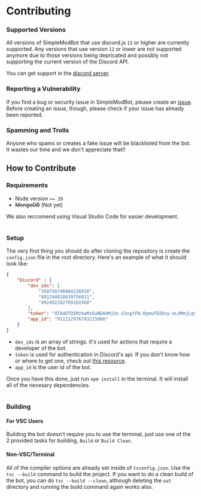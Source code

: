 # Contributing

### Supported Versions

All versions of SimpleModBot that use discord.js `13` or higher are currently supported. Any versions that use version `12` or lower are not supported anymore due to those versions being depricated and possibly not supporting the current version of the Discord API.

You can get support in the [discord server](https://discord.gg/49KeKwXc8g).

### Reporting a Vulnerability

If you find a bug or security issue in SimpleModBot, please create an [issue](https://github.com/SimpleModBot/SimpleModBot/issues). Before creating an issue, though, please check if your issue has already been reported.

### Spamming and Trolls

Anyone who spams or creates a fake issue will be blacklisted from the bot. It wastes our time and we don't appreciate that!!

## How to Contribute

### Requirements
 - Node version `>= 20`
 - ~~MongoDB~~ (Not yet)

 We also reccomend using Visual Studio Code for easier development.
#

### Setup
The very first thing you should do after cloning the repository is create the `config.json` file in the root directory.
Here's an example of what it should look like:
```json
{
    "Discord" : {
        "dev_ids": [
            "398758748904226836",
            "801294818839756811",
            "492492282789101568"
        ],
        "token": "OTA4OTQ5MzkwMzEwNDA4MjQz.G3ogtFN.0gmuFDIDny-eLdMmjLqQp_BUgJhXeDcLgFF330",
        "app_id": "911112976793215006"
    }
}
```
- `dev_ids` is an array of strings. it's used for actions that require a developer of the bot.
- `token` is used for authentication in Discord's api. If you don't know how or where to get one, check out [this resource](https://www.writebots.com/discord-bot-token/).
- `app_id` is the user id of the bot.

Once you have this done, just run `npm install` in the terminal. It will install all of the necesary dependencies.
#

### Building

#### For VSC Users
Building the bot doesn't require you to use the terminal, just use one of the 2 provided tasks for building, `Build` or `Build Clean`. 

#### Non-VSC/Terminal
All of the compiler options are already set inside of `tsconfig.json`. Use the `tsc --build` command to build the project. If you want to do a clean build of the bot, you can do `tsc --build --clean`, although deleting the `out` directory and running the build command again works also.





